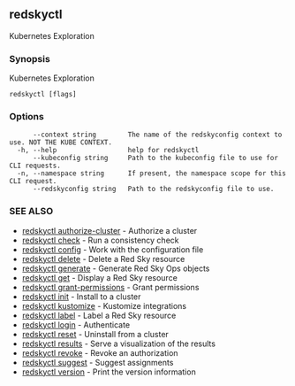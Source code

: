 ## redskyctl

Kubernetes Exploration

### Synopsis

Kubernetes Exploration

```
redskyctl [flags]
```

### Options

```
      --context string        The name of the redskyconfig context to use. NOT THE KUBE CONTEXT.
  -h, --help                  help for redskyctl
      --kubeconfig string     Path to the kubeconfig file to use for CLI requests.
  -n, --namespace string      If present, the namespace scope for this CLI request.
      --redskyconfig string   Path to the redskyconfig file to use.
```

### SEE ALSO

* [redskyctl authorize-cluster](redskyctl_authorize-cluster.md)	 - Authorize a cluster
* [redskyctl check](redskyctl_check.md)	 - Run a consistency check
* [redskyctl config](redskyctl_config.md)	 - Work with the configuration file
* [redskyctl delete](redskyctl_delete.md)	 - Delete a Red Sky resource
* [redskyctl generate](redskyctl_generate.md)	 - Generate Red Sky Ops objects
* [redskyctl get](redskyctl_get.md)	 - Display a Red Sky resource
* [redskyctl grant-permissions](redskyctl_grant-permissions.md)	 - Grant permissions
* [redskyctl init](redskyctl_init.md)	 - Install to a cluster
* [redskyctl kustomize](redskyctl_kustomize.md)	 - Kustomize integrations
* [redskyctl label](redskyctl_label.md)	 - Label a Red Sky resource
* [redskyctl login](redskyctl_login.md)	 - Authenticate
* [redskyctl reset](redskyctl_reset.md)	 - Uninstall from a cluster
* [redskyctl results](redskyctl_results.md)	 - Serve a visualization of the results
* [redskyctl revoke](redskyctl_revoke.md)	 - Revoke an authorization
* [redskyctl suggest](redskyctl_suggest.md)	 - Suggest assignments
* [redskyctl version](redskyctl_version.md)	 - Print the version information

